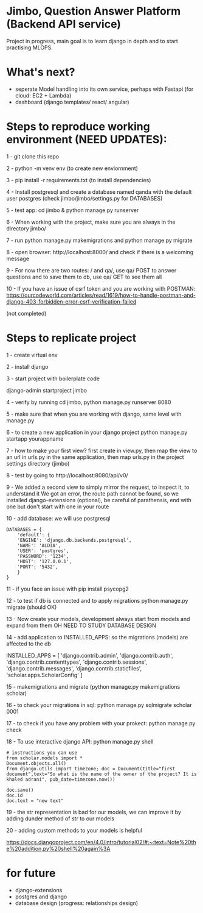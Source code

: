 # Jimbo, Question Answer Platform (Backend API service)

Project in progress, main goal is to learn django in depth and to start practising MLOPS.

# What's next?

-  seperate Model handling into its own service, perhaps with Fastapi (for cloud: EC2 + Lambda)
-  dashboard (django templates/ react/ angular)

# Steps to reproduce working environment (NEED UPDATES):

1 - git clone this repo

2 - python -m venv env (to create new enviornment)

3 - pip install -r requirements.txt (to install dependencies)

4 - Install postgresql and create a database named qanda with the default user postgres (check jimbo/jimbo/settings.py for DATABASES)

5 - test app: cd jimbo & python manage.py runserver

6 - When working with the project, make sure you are always in the directory jimbo/

7 - run python manage.py makemigrations and python manage.py migrate

8 - open browser: http://localhost:8000/ and check if there is a welcoming message

9 - For now there are two routes: / and qa/, use qa/ POST to answer questions and to save them to db, use qa/ GET to see them all

10 - If you have an issue of csrf token and you are working with POSTMAN: https://ourcodeworld.com/articles/read/1619/how-to-handle-postman-and-django-403-forbidden-error-csrf-verification-failed

(not completed)

# Steps to replicate project

1 - create virtual env

2 - install django

3 - start project with boilerplate code

django-admin startproject jimbo

4 - verify by running cd jimbo, python manage.py runserver 8080

5 - make sure that when you are working with django, same level with manage.py

6 - to create a new application in your django project python manage.py startapp yourappname

7 - how to make your first view? first create in view.py, then map the view to an url in urls.py in the same application, then map urls.py in the project settings directory (jimbo)

8 - test by going to http://localhost:8080/api/v0/

9 - We added a second view to simply mirror the request, to inspect it, to understand it
We got an error, the route path cannot be found, so we installed django-extensions (optional), be careful of parathensis, end with one but don't start with one in your route

10 - add database: we will use postgresql

```
DATABASES = {
    'default': {
    'ENGINE': 'django.db.backends.postgresql',
    'NAME': 'ALDIA',
    'USER': 'postgres',
    'PASSWORD': '1234',
    'HOST': '127.0.0.1',
    'PORT': '5432',
    }
}
```

11 - if you face an issue with pip install psycopg2

12 - to test if db is connected and to apply migrations python manage.py migrate (should OK)

13 - Now create your models, development always start from models and expand from them
OH NEED TO STUDY DATABASE DESIGN

14 - add application to INSTALLED_APPS: so the migrations (models) are affected to the db

INSTALLED_APPS = [
'django.contrib.admin',
'django.contrib.auth',
'django.contrib.contenttypes',
'django.contrib.sessions',
'django.contrib.messages',
'django.contrib.staticfiles',
'scholar.apps.ScholarConfig'
]

15 - makemigrations and migrate (python manage.py makemigrations scholar)

16 - to check your migrations in sql: python manage.py sqlmigrate scholar 0001

17 - to check if you have any problem with your prokect: python manage.py check

18 - To use interactive django API: python manage.py shell

```
# instructions you can use
from scholar.models import *
Document.objects.all()
from django.utils import timezone; doc = Document(title="first document",text="So what is the name of the owner of the project? It is khaled adrani", pub_date=timezone.now())

doc.save()
doc.id
doc.text = "new text"

```

19 - the str representation is bad for our models, we can improve it by adding dunder method of str to our models

20 - adding custom methods to your models is helpful

https://docs.djangoproject.com/en/4.0/intro/tutorial02/#:~:text=Note%20the%20addition,py%20shell%20again%3A

# for future

-  django-extensions
-  postgres and django
-  database design (progress: relationships design)
